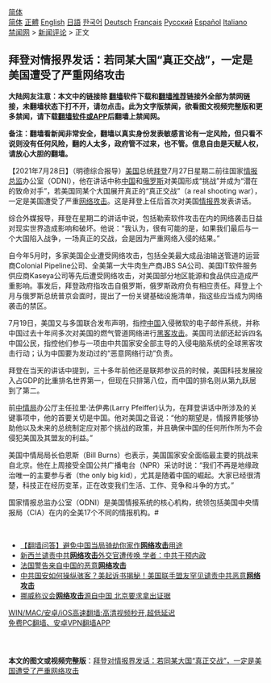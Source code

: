 <!-- 面包屑导航 --> <div class="breadcrumb"><!-- GTranslate: https://gtranslate.io/ -->  <div class="switcher notranslate">  <div class="selected">  <a href="#" onclick="return false;"> 简体</a>  </div>  <div class="option">  <a href="https://www.bannedbook.org" onclick="doGTranslate('zh-CN|zh-CN');jQuery('div.switcher div.selected a').html(jQuery(this).html());return false;" title="简体中文" class="nturl selected"> 简体</a>  <a href="https://www.bannedbook.org/zh-tw/" onclick="doGTranslate('zh-CN|zh-TW');jQuery('div.switcher div.selected a').html(jQuery(this).html());return false;" title="繁體中文" class="nturl"> 正體</a>  <a href="https://www.bannedbook.org/en/" onclick="doGTranslate('zh-CN|en');jQuery('div.switcher div.selected a').html(jQuery(this).html());return false;" title="English" class="nturl"> English</a>  <a href="https://www.bannedbook.org/ja/" onclick="doGTranslate('zh-CN|ja');jQuery('div.switcher div.selected a').html(jQuery(this).html());return false;" title="日本語" class="nturl"> 日語</a>  <a href="https://www.bannedbook.org/ko/" onclick="doGTranslate('zh-CN|ko');jQuery('div.switcher div.selected a').html(jQuery(this).html());return false;" title="한국어" class="nturl"> 한국어</a>  <a href="https://www.bannedbook.org/de/" onclick="doGTranslate('zh-CN|de');jQuery('div.switcher div.selected a').html(jQuery(this).html());return false;" title="Deutsch" class="nturl"> Deutsch</a>  <a href="https://www.bannedbook.org/fr/" onclick="doGTranslate('zh-CN|fr');jQuery('div.switcher div.selected a').html(jQuery(this).html());return false;" title="Français" class="nturl"> Français</a>  <a href="https://www.bannedbook.org/ru/" onclick="doGTranslate('zh-CN|ru');jQuery('div.switcher div.selected a').html(jQuery(this).html());return false;" title="Русский" class="nturl"> Русский</a>  <a href="https://www.bannedbook.org/es/" onclick="doGTranslate('zh-CN|es');jQuery('div.switcher div.selected a').html(jQuery(this).html());return false;" title="Español" class="nturl"> Español</a>  <a href="https://www.bannedbook.org/it/" onclick="doGTranslate('zh-CN|it');jQuery('div.switcher div.selected a').html(jQuery(this).html());return false;" title="Italiano" class="nturl"> Italiano</a>  </div>  </div>      <div class='breadcrumb-sub'><!-- Breadcrumb NavXT 6.3.0 --> <a href="https://www.bannedbook.org/" class="home">禁闻网</a> &gt; <a href="https://www.bannedbook.org/bnews/comments/" class="category">新闻评论</a> &gt; 正文</div></div><h2>拜登对情报界发话：若同某大国“真正交战”，一定是美国遭受了严重网络攻击</h2> <p class="notice"><b>大陆网友注意：本文中的链接除 <a href="https://github.com/bannedbook/fanqiang" >翻墙</a>软件下载和<a href="https://github.com/killgcd/justmysocks/blob/master/README.md">翻墙推荐</a>链接外全部为禁网链接，未翻墙状态下打不开，请勿点击。此为文字版禁闻，欲看图文视频完整版和更多禁闻，请下载<a href="https://github.com/bannedbook/fanqiang">翻墙软件或APP</a>后翻墙上禁闻网。</p><p>备注：翻墙看新闻非常安全，翻墙以真实身份发表敏感言论有一定风险，但只看不说则没有任何风险，翻的人太多，政府管不过来，也不管。信息自由是天赋人权，请放心大胆的翻墙。</b></p>  <div class="entry">  <p>【2021年7月28日】（明德综合报导）<a href="https://www.bannedbook.org/bnews/tag/%e7%be%8e%e5%9b%bd/" class="st_tag internal_tag" rel="tag" title="标签 美国 下的日志">美国</a>总统<a href="https://www.bannedbook.org/bnews/tag/%e6%8b%9c%e7%99%bb/" class="st_tag internal_tag" rel="tag" title="标签 拜登 下的日志">拜登</a>7月27日星期二前往国家<a href="https://www.bannedbook.org/bnews/tag/%e6%83%85%e6%8a%a5%e6%80%bb%e7%9b%91/" class="st_tag internal_tag" rel="tag" title="标签 情报总监 下的日志">情报总监</a>办公室（ODNI），他在讲话中称<span class='wp_keywordlink_affiliate'><a href="https://www.bannedbook.org/" title="中国" target="_blank">中国</a></span>和<a href="https://www.bannedbook.org/bnews/tag/%e4%bf%84%e7%bd%97%e6%96%af/" class="st_tag internal_tag" rel="tag" title="标签 俄罗斯 下的日志">俄罗斯</a>对美国形成“挑战”并成为“潜在的致命对手”，若美国同某个大国展开真正的“真正交战”（a real shooting war），一定是美国遭受了严重<a href="https://www.bannedbook.org/bnews/tag/%E7%BD%91%E7%BB%9C%E6%94%BB%E5%87%BB/" class="st_tag internal_tag" rel="tag" title="标签 网络攻击 下的日志">网络攻击</a>。这是拜登上任后首次对美国<a href="https://www.bannedbook.org/bnews/tag/%E6%83%85%E6%8A%A5%E7%95%8C/" class="st_tag internal_tag" rel="tag" title="标签 情报界 下的日志">情报界</a>发表讲话。</p> <p>综合外媒报导，拜登在星期二的讲话中说，包括勒索软件攻击在内的网络袭击日益对现实世界造成影响和破坏。他说：“我认为，很有可能的是，如果我们最后与一个大国陷入战争，一场真正的交战，会是因为严重网络入侵的结果。”</p>  <p>自今年5月时，多家美国企业遭受网络攻击，包括全美最大成品油输送管道的运营商Colonial Pipeline公司、全美第一大牛肉生产商JBS SA公司、美国IT软件服务供应商Kaseya公司等先后遭受网络攻击，对美国部分地区能源和食品供应造成严重影响。事发后，拜登政府指攻击自俄罗斯，俄罗斯政府负有相应责任。拜登上个月与俄罗斯总统普京会面时，提出了一份关键基础设施清单，指这些应当成为网络袭击的禁区。</p> <p>7月19日，美国又与多国联合发布声明，指控<a href="https://www.bannedbook.org/bnews/tag/%E4%B8%AD%E5%9B%BD/" class="st_tag internal_tag" rel="tag" title="标签 中国 下的日志">中国</a>入侵微软的电子邮件系统，并称中国过去十年间多次对美国的燃气管道网络进行<a href="https://www.bannedbook.org/bnews/tag/%E9%BB%91%E5%AE%A2%E6%94%BB%E5%87%BB/" class="st_tag internal_tag" rel="tag" title="标签 黑客攻击 下的日志">黑客攻击</a>。美国司法部还起诉四名中国公民，指控他们参与一项由中共国家安全部主导的入侵电脑系统的全球黑客攻击行动；认为中国要为发动过的“恶意网络行动”负责。</p>  <p>拜登在当天的讲话中提到，三十多年前他还是联邦参议员的时候，美国科技发展投入占GDP的比重排名世界第一，但现在只排第八位，而中国的排名则从第九跃居到了第二。</p> <p>前<a href="https://www.bannedbook.org/bnews/tag/%e4%b8%ad%e6%83%85%e5%b1%80/" class="st_tag internal_tag" rel="tag" title="标签 中情局 下的日志">中情局</a>办公厅主任拉里·法伊弗(Larry Pfeiffer)认为，在拜登讲话中所涉及的关键事项中，他的首要关切是中国。他对美国之音说：“他的期望是，情报界能够协助他以及未来的总统制定应对那个挑战的政策，并且确保中国的任何所作所为不会侵犯美国及其盟友的利益。”</p>  <p>美国中情局局长伯恩斯（Bill Burns）也表示，美国国家安全面临最主要的挑战来自北京。他在上周接受全国公共广播电台（NPR）采访时说：“我们不再是地缘政治唯一的主要参与者（the only big kid），尤其是随着中国的崛起。大家已经很清楚，科技正在经历变革，正在改变我们生活、工作、竞争和斗争的方式。”</p> <p>国家情报总监办公室（ODNI）是美国情报系统的核心机构，统领包括美国中央情报局（CIA）在内的全美17个不同的情报机构。#</p>  <p>&nbsp;</p> <ul class='op-related-articles' title='相关阅读'> <li><a href='https://www.bannedbook.org/bnews/fanqiang/20210723/1592923.html' target='_blank'>【翻墙问答】避免中国当局骑劫你家作<b>网络攻击</b>用途</a></li> <li><a href='https://www.bannedbook.org/bnews/comments/20210722/1592159.html' target='_blank'>新西兰谴责中共<b>网络攻击</b>外交官遭传唤 学者：中共干预内政</a></li> <li><a href='https://www.bannedbook.org/bnews/headline/20210722/1592090.html' target='_blank'>法国警告来自中国的恶意<b>网络攻击</b></a></li> <li><a href='https://www.bannedbook.org/bnews/bannedvideo/20210722/1591885.html' target='_blank'>中共国安如何操纵骇客？美起诉书揭秘！美国联手盟友罕见谴责中共恶意<b>网络攻击</b></a></li> <li><a href='https://www.bannedbook.org/bnews/baitai/20210721/1591170.html' target='_blank'>挪威称议会<b>网络攻击</b>源自中国 北京要求拿出证据</a></li> </ul> <p class="texttj"> <a href="https://github.com/bannedbook/fanqiang/wiki/V2ray%E6%9C%BA%E5%9C%BA" target="_blank">WIN/MAC/安卓/iOS高速翻墙:高清视频秒开,超低延迟</a><br/> <a href="https://github.com/bannedbook/fanqiang/wiki/%E7%A6%81%E9%97%BB%E7%BD%91%E5%AE%89%E5%8D%93%E7%BF%BB%E5%A2%99%E6%96%B0%E9%97%BBAPP" target="_blank">免费PC翻墙、安卓VPN翻墙APP</a></p><p>&nbsp;</p><a name='sharetosocial'></a>  <div style="margin-bottom:5px;padding-bottom:5px;clear:both"> <div id="archive-pix-1" class="banner-ads"> <!-- AuctionX Display platform tag START --> <div id="26318x728x90x621x_ADSLOT2" clicktrack="%%CLICK_URL_ESC%%"></div> <!-- AuctionX Display platform tag END --> </div> <div id="archive-pix-2" class="banner-ads"> <!-- AuctionX Display platform tag START --> <div id="26315x300x250x621x_ADSLOT2" clicktrack="%%CLICK_URL_ESC%%"></div> <!-- AuctionX Display platform tag END --> </div> </div>  <div id="archive-pix-1" class="banner-ads"> <!-- AuctionX Display platform tag START --> <div id="26318x728x90x621x_ADSLOT3" clicktrack="%%CLICK_URL_ESC%%"></div> <!-- AuctionX Display platform tag END --> </div> <div><b>本文的图文或视频完整版</b>：<a href='https://www.bannedbook.org/bnews/comments/20210728/1595726.html'>拜登对情报界发话：若同某大国“真正交战”，一定是美国遭受了严重网络攻击</a></div>  </div><!--END ENTRY--> 